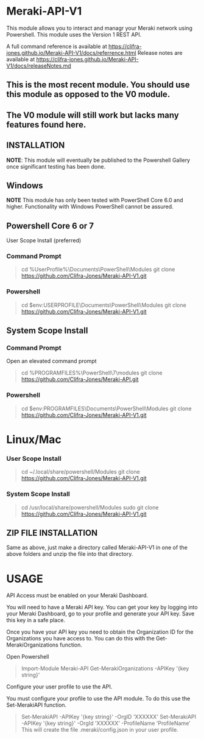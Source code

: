 
# Meraki-API-V1

This module allows you to interact and managr your Meraki network using Powershell.
This module uses the Version 1 REST API.

A full command reference is available at https://clifra-jones.github.io/Meraki-API-V1/docs/referrence.html
Release notes are available at https://clifra-jones.github.io/Meraki-API-V1/docs/releaseNotes.md

## This is the most recent module. You should use this module as opposed to the V0 module.

## The V0 module will still work but lacks many features found here.

## INSTALLATION

**NOTE**: This module will eventually be published to the Powershell Gallery once significant testing has been done.

## Windows

**NOTE** This module has only been tested with PowerShell Core 6.0 and higher. Functionality with Windows PowerShell cannot be assured.

## Powershell Core 6 or 7

User Scope Install (preferred)

### Command Prompt

>cd %UserProfile%\Documents\PowerShell\Modules
>git clone https://github.com/Clifra-Jones/Meraki-API-V1.git

### Powershell

>cd $env:USERPROFILE\Documents\PowerShell\Modules
>git clone https://github.com/Clifra-Jones/Meraki-API-V1.git

## System Scope Install

### Command Prompt

Open an elevated command prompt

>cd %PROGRAMFILES%\PowerShell\7\modules
>git clone https://github.com/Clifra-Jones/Meraki-API.git

### Powershell

>cd $env:PROGRAMFILES\Documents\PowerShell\Modules
>git clone https://github.com/Clifra-Jones/Meraki-API-V1.git

# Linux/Mac

### User Scope Install

>cd ~/.local/share/powershell/Modules
>git clone https://github.com/Clifra-Jones/Meraki-API-V1.git

### System Scope Install

>cd /usr/local/share/powershell/Modules
>sudo git clone https://github.com/Clifra-Jones/Meraki-API-V1.git

## ZIP FILE INSTALLATION

Same as above, just make a directory called Meraki-API-V1 in one of the above folders and unzip the file into that directory.

# USAGE

API Access must be enabled on your Meraki Dashboard.

You will need to have a Meraki API key. You can get your key by logging into your Meraki Dashboard, go to your profile and generate your API key.
Save this key in a safe place.

Once you have your API key you need to obtain the Organization ID for the Organizations you have access to. You can do this with the Get-MerakiOrganizations function.

Open Powershell
>Import-Module Meraki-API
>Get-MerakiOrganizations -APIKey '{key string}'

Configure your user profile to use the API.

You must configure your profile to use the API module. To do this use the Set-MerakiAPI function.

>Set-MerakiAPI -APIKey '{key string}' -OrgID 'XXXXXX'
>Set-MerakiAPI -APIKey '{key string}' -OrgId 'XXXXXX' -ProfileName 'ProfileName'
This will create the file .meraki/config.json in your user profile.
